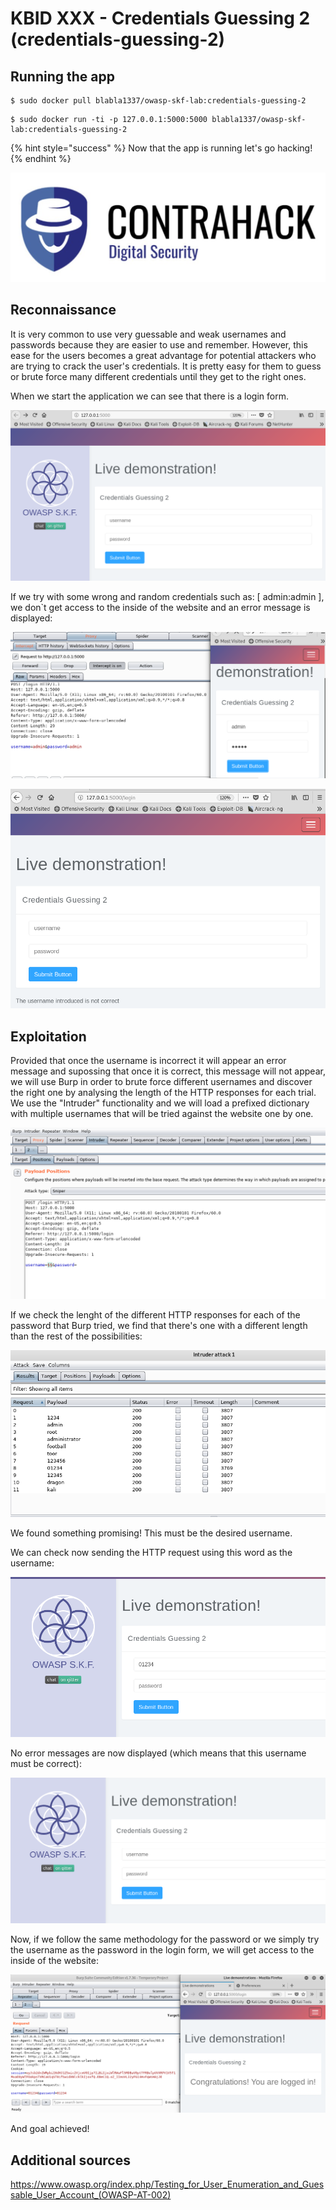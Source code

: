 # KBID XXX - Credentials Guessing 2 (credentials-guessing-2)

## Running the app

```text
$ sudo docker pull blabla1337/owasp-skf-lab:credentials-guessing-2
```

```text
$ sudo docker run -ti -p 127.0.0.1:5000:5000 blabla1337/owasp-skf-lab:credentials-guessing-2
```

{% hint style="success" %}
Now that the app is running let's go hacking!
{% endhint %}

![Docker image and write-up thanks to ING!](.gitbook/assets/screen-shot-2019-03-04-at-21.33.32.png)

## Reconnaissance
It is very common to use very guessable and weak usernames and passwords because they are easier to use and remember. 
However, this ease for the users becomes a great advantage for potential attackers who are trying to crack the user's credentials. 
It is pretty easy for them to guess or brute force many different credentials until they get to the right ones.

When we start the application we can see that there is a login form.

![](.gitbook/assets/cred-guessing-20.png)

If we try with some wrong and random credentials such as: [ admin:admin ], we don`t get access to the inside of the website and an error message is displayed:

![](.gitbook/assets/cred-guessing-21.png)

![](.gitbook/assets/cred-guessing-22.png) 

## Exploitation
Provided that once the username is incorrect it will appear an error message and supossing that once it is correct, this message will not appear, 
we will use Burp in order to brute force different usernames and discover the right one by analysing the length of the HTTP responses for each trial.
We use the "Intruder" functionality and we will load a prefixed dictionary with multiple usernames that will be tried against the website one by one.

![](.gitbook/assets/cred-guessing-23.png)

If we check the lenght of the different HTTP responses for each of the password that Burp tried, we find that there's one with a different length than
the rest of the possibilities:

![](.gitbook/assets/cred-guessing-24.png)


We found something promising! This must be the desired username.

We can check now sending the HTTP request using this word as the username:

![](.gitbook/assets/cred-guessing-25.png)

No error messages are now displayed (which means that this username must be correct):

![](.gitbook/assets/cred-guessing-26.png)

Now, if we follow the same methodology for the password or we simply try the username as the password in the login form, we will get access to the inside 
of the website:

![](.gitbook/assets/cred-guessing-27.png)

And goal achieved!

## Additional sources
https://www.owasp.org/index.php/Testing_for_User_Enumeration_and_Guessable_User_Account_(OWASP-AT-002)
